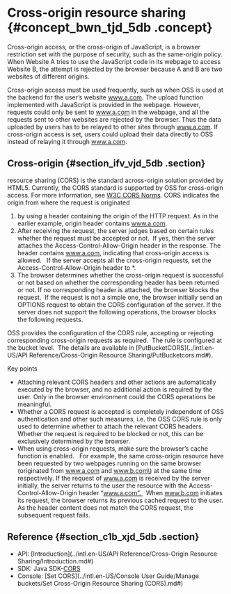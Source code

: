 # Cross-origin resource sharing {#concept_bwn_tjd_5db .concept}

Cross-origin access, or the cross-origin of JavaScript, is a browser restriction set with the purpose of security, such as the same-origin policy.  When Website A tries to use the JavaScript code in its webpage to access Website B, the attempt is rejected by the browser because A and B are two websites of different origins.

Cross-origin access must be used frequently, such as when OSS is used at the backend for the user’s website www.a.com. The upload function implemented with JavaScript is provided in the webpage. However, requests could only be sent to www.a.com in the webpage, and all the requests sent to other websites are rejected by the browser. Thus the data uploaded by users has to be relayed to other sites through www.a.com. If cross-origin access is set, users could upload their data directly to OSS instead of relaying it through www.a.com.

## Cross-origin {#section_ifv_vjd_5db .section}

resource sharing \(CORS\) is the standard across-origin solution provided by HTML5. Currently, the CORS standard is supported by OSS for cross-origin access. For more information, see [W3C CORS Norms](http://www.w3.org/TR/cors/). CORS indicates the origin from where the request is originated

1.  by using a header containing the origin of the HTTP request. As in the earlier example, origin header contains www.a.com.
2.  After receiving the request, the server judges based on certain rules whether the request must be accepted or not.  If yes, then the server attaches the Access-Control-Allow-Origin header in the response. The header contains www.a.com, indicating that cross-origin access is allowed.   If the server accepts all the cross-origin requests, set the Access-Control-Allow-Origin header to \*.
3.  The browser determines whether the cross-origin request is successful or not based on whether the corresponding header has been returned or not. If no corresponding header is attached, the browser blocks the request.  If the request is not a simple one, the browser initially send an OPTIONS request to obtain the CORS configuration of the server. If the server does not support the following operations, the browser blocks the following requests.

OSS provides the configuration of the CORS rule, accepting or rejecting corresponding cross-origin requests as required.  The rule is configured at the bucket level.  The details are available in [PutBucketCORS](../intl.en-US/API Reference/Cross-Origin Resource Sharing/PutBucketcors.md#).

Key points

-   Attaching relevant CORS headers and other actions are automatically executed by the browser, and no additional action is required by the user. Only in the browser environment could the CORS operations be meaningful.
-   Whether a CORS request is accepted is completely independent of OSS authentication and other such measures, i.e. the OSS CORS rule is only used to determine whether to attach the relevant CORS headers.  Whether the request is required to be blocked or not, this can be exclusively determined by the browser.
-   When using cross-origin requests, make sure the browser’s cache function is enabled.   For example, the same cross-origin resource have been requested by two webpages running on the same browser \(originated from www.a.com and www.b.com\) at the same time respectively. If the request of www.a.com is received by the server initially, the server returns to the user the resource with the Access-Control-Allow-Origin header “www.a.com”.   When www.b.com initiates its request, the browser returns its previous cached request to the user. As the header content does not match the CORS request, the subsequent request fails.

## Reference {#section_c1b_xjd_5db .section}

-   API: [Introduction](../intl.en-US/API Reference/Cross-Origin Resource Sharing/Introduction.md#)
-   SDK: Java SDK-[CORS](https://www.alibabacloud.com/help/doc-detail/32018.htm)
-   Console: [Set CORS](../intl.en-US/Console User Guide/Manage buckets/Set Cross-Origin Resource Sharing (CORS).md#)

